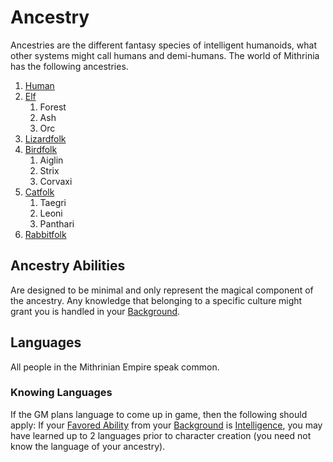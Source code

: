 # Ancestry

Ancestries are the different fantasy species of intelligent humanoids, what other systems might call humans and demi-humans. The world of Mithrinia has the following ancestries.

1. [Human](Human.md)
2. [Elf](Elf.md)
	1. Forest
	2. Ash
	3. Orc
3. [Lizardfolk](Lizardfolk.md)
4. [Birdfolk](Birdfolk.md)
	1. Aiglin
	2. Strix
	3. Corvaxi
5. [Catfolk](Catfolk.md)
	1. Taegri
	2. Leoni
	3. Panthari
6. [Rabbitfolk](Rabbitfolk.md)

## Ancestry Abilities

Are designed to be minimal and only represent the magical component of the ancestry. Any knowledge that belonging to a specific culture might grant you is handled in your [Background](../Backgrounds/Background.md).

## Languages

All people in the Mithrinian Empire speak common.

### Knowing Languages

If the GM plans language to come up in game, then the following should apply: If your [Favored Ability](../Backgrounds/Favored%20Ability.md) from your [Background](../Backgrounds/Background.md) is [Intelligence](../The%20Ability%20Scores/Intelligence.md), you may have learned up to 2 languages prior to character creation (you need not know the language of your ancestry).
